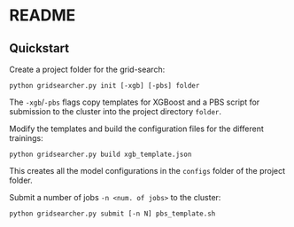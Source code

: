 # README

## Quickstart

Create a project folder for the grid-search:

    python gridsearcher.py init [-xgb] [-pbs] folder

The `-xgb`/`-pbs` flags copy templates for XGBoost and a PBS script for
submission to the cluster into the project directory `folder`.

Modify the templates and build the configuration files for the different
trainings:

    python gridsearcher.py build xgb_template.json

This creates all the model configurations in the `configs` folder of the
project folder.

Submit a number of jobs `-n <num. of jobs>` to the cluster:

    python gridsearcher.py submit [-n N] pbs_template.sh
